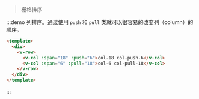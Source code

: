 > 栅格排序

:::demo 列排序。通过使用 `push` 和 `pull` 类就可以很容易的改变列（column）的顺序。

```html
<template>
  <div>
    <v-row>
      <v-col :span="18" :push="6">col-18 col-push-6</v-col>
      <v-col :span="6" :pull="18">col-6 col-pull-18</v-col>
    </v-row>
  </div>
</template>
```
:::





